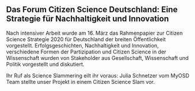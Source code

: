 ## Das Forum Citizen Science Deutschland: Eine Strategie für Nachhaltigkeit und Innovation
Nach intensiver Arbeit wurde am 16. März das Rahmenpapier zur Citizen Science Strategie 2020 für Deutschland der breiten Öffentlichkeit vorgestellt. Erfolgsgeschichten, Nachhaltigkeit und Innovation, verschiedene Formen der Partizipation und Citizen Science in der Wissenschaft wurden von Stakeholder aus Gesellschaft, Wissenschaft und Politik vorgestellt und diskutiert.

Ihr Ruf als Science Slammering eilt ihr voraus: Julia Schnetzer vom MyOSD Team stellte unser Projekt in einem Citizen Science Slam vor.